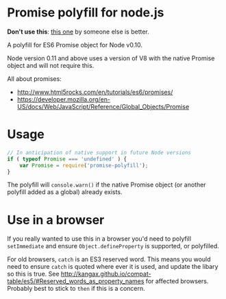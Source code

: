 # Promise polyfill for node.js

**Don't use this**: [this one](https://github.com/taylorhakes/promise-polyfill) by someone else is better.

A polyfill for ES6 Promise object for Node v0.10.

Node version 0.11 and above uses a version of V8 with the native Promise object and will not require this.

All about promises:

* http://www.html5rocks.com/en/tutorials/es6/promises/
* https://developer.mozilla.org/en-US/docs/Web/JavaScript/Reference/Global_Objects/Promise

# Usage

```javascript
// In anticipation of native support in future Node versions
if ( typeof Promise === 'undefined' ) {
	var Promise = require('promise-polyfill');
}
```

The polyfill will `console.warn()` if the native Promise object (or another polyfill added as a global) already exists.

# Use in a browser

If you really wanted to use this in a browser you'd need to polyfill 
`setImmediate` and ensure `Object.defineProperty` is supported, or polyfilled. 

For old browsers, `catch` is an ES3 reserved word.  This means you would need to ensure `catch` is quoted where ever it is used, and update the libary so this is true.  See http://kangax.github.io/compat-table/es5/#Reserved_words_as_property_names for affected browsers.  Probably best to stick to `then` if this is a concern.
